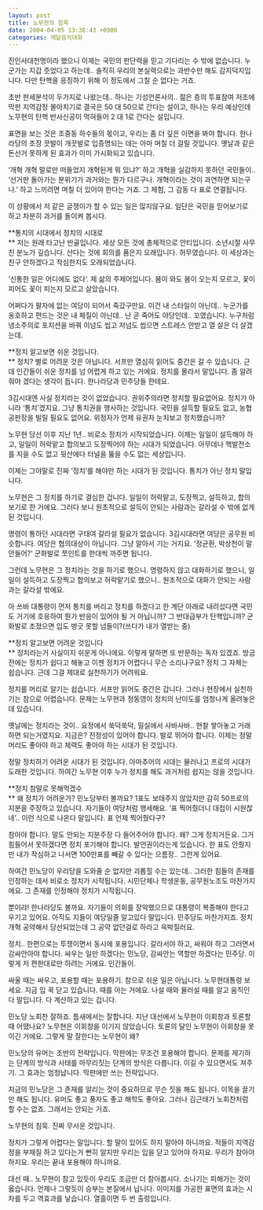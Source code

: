 ```yaml
---
layout: post
title: 노무현의 침묵
date: 2004-04-05 13:38:43 +0900
categories: 깨달음의대화
---
```

진인사대천명이라 했으니 이제는 국민의 판단력을 믿고 기다리는 수 밖에 없습니다. 누군가는 지갑 줏었다고 하는데.. 솔직히 우리의 본실력으로는 과반수만 해도 감지덕지입니다. 다만 탄핵을 응징하기 위해 이 정도에서 그칠 순 없다는 거죠.

초반 판세분석이 두가지로 나왔는데.. 하나는 기성언론사의.. 젊은 층의 투표참여 저조에 막판 지역감정 몰아치기로 결국은 50 대 50으로 간다는 설이고, 하나는 우리 예상인데 노무현의 탄핵 반사신공이 먹혀들어 2 대 1로 간다는 설입니다.

표면을 보는 것은 조중동 하수들의 몫이고, 우리는 좀 더 깊은 이면을 봐야 합니다. 한나라당의 초장 끗발이 개끗발로 입증명되는 데는 아마 며칠 더 걸릴 것입니다. 옛날과 같은 돈선거 못하게 된 효과가 이미 가시화되고 있습니다. 

‘개혁 개혁 말로만 떠들었지 개혁된게 뭐 있냐?’ 하고 개혁을 실감하지 못하던 국민들이.. ‘선거판 돌아가는 분위기가 과거와는 뭔가 다르구나. 개혁이라는 것이 과연하면 되는구나.’ 하고 느끼려면 며칠 더 있어야 한다는 거죠. 그 체험, 그 감동 다 표로 연결됩니다. 

이 상황에서 저 같은 글쟁이가 할 수 있는 일은 많지않구요. 일단은 국민을 믿어보기로 하고 차분히 과거를 돌이켜 봅시다. 

**통치의 시대에서 정치의 시대로   
** 저는 원래 타고난 반골입니다. 세상 모든 것에 총체적으로 안티입니다. 소년시절 사무친 분노가 깊습니다. 산다는 것에 회의를 품은지 오래입니다. 허무였습니다. 이 세상과는 친구 안하겠다고 작심한지도 오래되었습니다. 

‘신통한 일은 어디에도 없다’. 제 삶의 주제어입니다. 봄이 와도 봄이 오는지 모르고, 꽃이 피어도 꽃이 피는지 모르고 살았습니다. 

어쩌다가 팔자에 없는 여당이 되어서 죽갔구만요. 이건 내 스타일이 아닌데.. 누군가를 옹호하고 편드는 것은 내 체질이 아닌데.. 난 곧 죽어도 야당인데.. 꼬였습니다. 누구처럼 냉소주의로 포지션을 바꿔 이넘도 씹고 저넘도 씹으면 스트레스 안받고 열 살은 더 살겠는데. 

**정치 알고보면 쉬운 것입니다.  
** 정치? 별로 어려운 것은 아닙니다. 서프만 열심히 읽어도 중간은 갈 수 있습니다. 근데 인간들이 쉬운 정치를 넘 어렵게 하고 있는 거에요. 정치를 몰라서 말입니다. 좀 알려줘야 겠다는 생각이 듭니다. 한나라당과 민주당들 한테요. 

3김시대엔 사실 정치라는 것이 없었습니다. 권위주의라면 정치할 필요없어요. 정치가 아니라 ‘통치’겠지요. 그냥 통치권을 행사하는 것입니다. 국민을 설득할 필요도 없고, 농협공판장을 빌릴 필요도 없어요. 위정자가 언제 유권자 눈치보고 정치했습니까?

노무현 당선 이후 지난 1년.. 비로소 정치가 시작되었습니다. 이제는 일일이 설득해야 하고, 일일이 허락맡고 합의보고 도장찍어야 하는 시대가 되었습니다. 아무데나 핵발전소를 지을 수도 없고 뒷산에다 터널을 뚫을 수도 없는 세상입니다. 

이제는 그야말로 진짜 ‘정치’를 해야만 하는 시대가 된 것입니다. 통치가 아닌 정치 말입니다. 

노무현은 그 정치를 하기로 결심한 겁니다. 일일이 허락맡고, 도장찍고, 설득하고, 합의보기로 한 거에요. 그러다 보니 원초적으로 설득이 안되는 사람과는 갈라설 수 밖에 없게 된 것입니다. 

명령이 통하던 시대라면 구태여 갈라설 필요가 없습니다. 3김시대라면 여당은 공무원 비슷합니다. 여당은 협의대상이 아닙니다. 그냥 알아서 기는 거지요. ‘정균환, 박상천이 말안들어?’ 군화발로 쪼인트를 한대씩 까주면 됩니다. 

그런데 노무현은 그 정치라는 것을 하기로 했으니. 명령하지 않고 대화하기로 했으니, 일일이 설득하고 도장찍고 합의보고 허락맡기로 했으니.. 원초적으로 대화가 안되는 사람과는 갈라설 밖에요. 

아 쓰바 대통령이 먼저 통치를 버리고 정치를 하겠다고 한 계단 아래로 내려섰다면 국민도 거기에 호응하여 뭔가 반응이 있어야 될 거 아닙니까? 그 반대급부가 탄핵입니까? 군화발로 조졌으면 입도 벙긋 못할 넘들이?(쓰다가 내가 열받는 중)

**정치 알고보면 어려운 것입니다  
** 정치라는거 사실이지 쉬운게 아니에요. 이렇게 말하면 또 반문하는 독자 있겠죠. 방금 전에는 정치가 쉽다고 해놓고 이젠 정치가 어렵다니 무슨 소리냐구요? 정치 그 자체는 쉽습니다. 근데 그걸 제대로 실천하기가 어려워요.

정치를 머리로 알기는 쉽습니다. 서프만 읽어도 중간은 갑니다. 그러나 현장에서 실천하기는 참으로 어렵습니다. 문제는 노무현과 정동영이 정치의 난이도를 엄청나게 올려놓은데 있습니다. 

옛날에는 정치라는 것이.. 요정에서 쑥덕쑥덕, 밀실에서 사바사바.. 현찰 쌓아놓고 거래하면 되는거였지요. 지금은? 진정성이 있어야 합니다. 발로 뛰어야 합니다. 이제는 정말 머리도 좋아야 하고 체력도 좋아야 하는 시대가 된 것입니다. 

정말 정치하기 어려운 시대가 된 것입니다. 아마추어의 시대는 물러나고 프로의 시대가 도래한 것입니다. 하여간 노무현 이후 누가 정치를 해도 과거처럼 쉽지는 않을 것입니다. 

**정치 참말로 못해먹겠수  
** 왜 정치가 어려운가? 민노당부터 볼까요? 1표도 보태주지 않았지만 감히 50프로의 지분을 주장하고 있습니다. 자기들이 여당처럼 행세해요. ‘표 찍어줬더니 대접이 시원찮네’.. 이런 식으로 나온다 말입니다. 표 언제 찍어줬다구? 

참아야 합니다. 말도 안되는 지분주장 다 들어주어야 합니다. 왜? 그게 정치거든요. 그거 힘들어서 못하겠다면 정치 포기해야 합니다. 발언권이라는게 있습니다. 한 표도 안줬지만 내가 작심하고 나서면 100만표를 빼갈 수 있다는 으름장.. 그런게 있어요.

하여간 민노당이 우리당을 도와줄 순 없지만 괴롭힐 수는 있는데.. 그러한 힘들의 존재를 인정하는 데서 비로소 정치가 시작됩니다. 시민단체나 학생운동, 공무원노조도 마찬가지에요. 그 존재를 인정해야 정치가 시작됩니다. 

뿐이랴! 한나라당도 볼까요. 자기들이 의회를 장악했으므로 대통령이 복종해야 한다고 우기고 있어요. 아직도 지들이 여당일줄 알고있다 말입니다. 민주당도 마찬가지죠. 정치개혁 공약해서 당선되었는데 그 공약 없던걸로 하라고 윽박질러요. 

정치.. 한편으로는 투쟁이면서 동시에 포용입니다. 갈라서야 하고, 싸워야 하고 그러면서 감싸안아야 합니다. 싸우는 일만 하겠다는 민노당, 감싸안는 역할만 하겠다는 민주당. 이렇게 저 편한대로만 하려는 거에요. 인간들이. 

싸울 때는 싸우고, 포용할 때는 포용하기. 참으로 쉬운 일은 아닙니다. 노무현대통령 보세요. 지금 입 꾹 닫고 있습니다. 때를 아는 거에요. 나설 때와 물러설 때를 알고 움직인다 말입니다. 다 계산하고 있는 겁니다. 

민노당 노회찬 잘하죠. 틈새에서는 잘합니다. 지난 대선에서 노무현이 이회창과 토론할 때 어땠나요? 노무현은 이회창을 이기지 않았습니다. 토론의 달인 노무현이 이회창을 못이긴 거에요. 그렇게 말 잘한다는 노무현이 왜?

민노당의 유머는 초반의 전략입니다. 막판에는 무조건 포용해야 합니다. 문제를 제기하는 단계의 방식과 사태를 마무리짓는 단계의 방식은 다릅니다. 이길 수 있으면서도 져주기. 그 효과는 엄청납니다. 막판에만 쓰는 전략입니다. 

지금의 민노당은 그 존재를 알리는 것이 중요하므로 무슨 짓을 해도 됩니다. 이목을 끌기만 해도 됩니다. 유머도 좋고 풍자도 좋고 해학도 좋아요. 그러나 김근태가 노회찬처럼 할 수는 없죠. 그래서는 안되는 거죠.

노무현의 침묵. 진짜 무서운 것입니다. 

정치가 그렇게 어렵다는 말입니다. 할 말이 있어도 하지 말아야 하니까요. 적들이 지역감정을 부채질 하고 있다는거 뻔히 알지만 우리는 입을 닫고 있어야 하지요. 우리가 참아야 하지요. 우리는 끝내 포용해야 하니까요.

대선 때.. 노무현이 참고 있듯이 우리도 조금만 더 참아봅시다. 소나기는 피해가는 것이 옳습니다. 언제나 그렇듯이 승부는 본질에서 납니다. 이미지를 가공한 표면의 효과는 시차를 두고 역효과를 낳습니다. 열흘이면 두 번 출렁입니다.